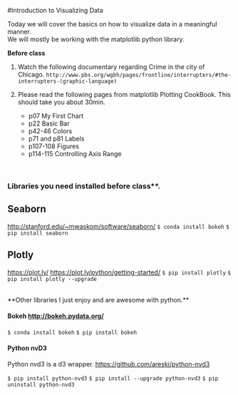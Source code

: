 #Introduction to Visualizing Data

Today we will cover the basics on how to visualize data in a meaningful manner.  
We will mostly be working with the matplotlib python library.  

**Before class**
1.  Watch the following documentary regarding Crime in the city of Chicago.  `http://www.pbs.org/wgbh/pages/frontline/interrupters/#the-interrupters-(graphic-language)`

2. Please read the following pages from matplotlib Plotting CookBook.  This should take you about 30min.
    *  p07 My First Chart
    *  p22 Basic Bar
    *  p42-46 Colors
    *  p71 and p81  Labels
    *  p107-108 Figures
    *  p114-115 Controlling Axis Range
<br>

### Libraries you need installed before class**.  
## Seaborn
http://stanford.edu/~mwaskom/software/seaborn/
`$ conda install bokeh`
`$ pip install seaborn`
<br>
## Plotly
https://plot.ly/
https://plot.ly/python/getting-started/
`$ pip install plotly`
`$ pip install plotly --upgrade`

<br>
**Other libraries I just enjoy and are awesome with python.**

#### Bokeh http://bokeh.pydata.org/

`$ conda install bokeh`
`$ pip install bokeh`
<br>


#### Python nvD3
Python nvd3 is a d3 wrapper.  https://github.com/areski/python-nvd3


`$ pip install python-nvd3`
`$ pip install --upgrade python-nvd3`
`$ pip uninstall python-nvd3`
